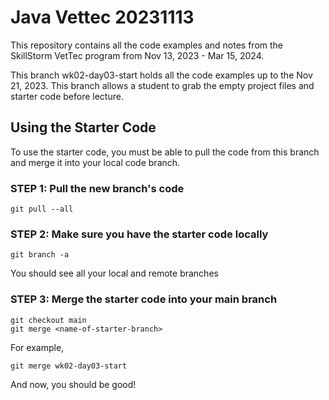 # Java Vettec 20231113

This repository contains all the code examples and notes from the SkillStorm VetTec program from Nov 13, 2023 - Mar 15, 2024.

This branch wk02-day03-start holds all the code examples up to the Nov 21, 2023. This branch allows a student to grab the empty project files and starter code before lecture.

## Using the Starter Code

To use the starter code, you must be able to pull the code from this branch and merge it into your local code branch.

### STEP 1: Pull the new branch's code
```
git pull --all
```
### STEP 2: Make sure you have the starter code locally
```
git branch -a
```
You should see all your local and remote branches

### STEP 3: Merge the starter code into your main branch
```
git checkout main
git merge <name-of-starter-branch>
```
For example, 
```
git merge wk02-day03-start
```

And now, you should be good!

